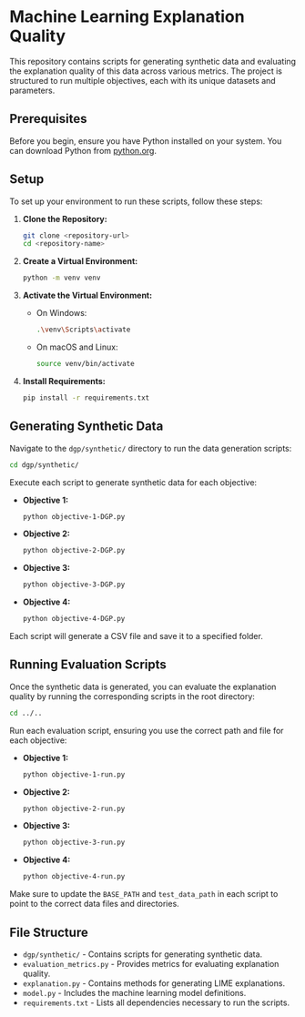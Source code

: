 
# Machine Learning Explanation Quality

This repository contains scripts for generating synthetic data and evaluating the explanation quality of this data across various metrics. The project is structured to run multiple objectives, each with its unique datasets and parameters.

## Prerequisites

Before you begin, ensure you have Python installed on your system. You can download Python from [python.org](https://www.python.org/downloads/).

## Setup

To set up your environment to run these scripts, follow these steps:

1. **Clone the Repository:**
   ```bash
   git clone <repository-url>
   cd <repository-name>
   ```

2. **Create a Virtual Environment:**
   ```bash
   python -m venv venv
   ```

3. **Activate the Virtual Environment:**
   - On Windows:
     ```bash
     .\venv\Scripts\activate
     ```
   - On macOS and Linux:
     ```bash
     source venv/bin/activate
     ```

4. **Install Requirements:**
   ```bash
   pip install -r requirements.txt
   ```

## Generating Synthetic Data

Navigate to the `dgp/synthetic/` directory to run the data generation scripts:

```bash
cd dgp/synthetic/
```

Execute each script to generate synthetic data for each objective:

- **Objective 1:**
  ```bash
  python objective-1-DGP.py
  ```
- **Objective 2:**
  ```bash
  python objective-2-DGP.py
  ```
- **Objective 3:**
  ```bash
  python objective-3-DGP.py
  ```
- **Objective 4:**
  ```bash
  python objective-4-DGP.py
  ```

Each script will generate a CSV file and save it to a specified folder.

## Running Evaluation Scripts

Once the synthetic data is generated, you can evaluate the explanation quality by running the corresponding scripts in the root directory:

```bash
cd ../..
```

Run each evaluation script, ensuring you use the correct path and file for each objective:

- **Objective 1:**
  ```bash
  python objective-1-run.py
  ```
- **Objective 2:**
  ```bash
  python objective-2-run.py
  ```
- **Objective 3:**
  ```bash
  python objective-3-run.py
  ```
- **Objective 4:**
  ```bash
  python objective-4-run.py
  ```

Make sure to update the `BASE_PATH` and `test_data_path` in each script to point to the correct data files and directories.

## File Structure

- `dgp/synthetic/` - Contains scripts for generating synthetic data.
- `evaluation_metrics.py` - Provides metrics for evaluating explanation quality.
- `explanation.py` - Contains methods for generating LIME explanations.
- `model.py` - Includes the machine learning model definitions.
- `requirements.txt` - Lists all dependencies necessary to run the scripts.
